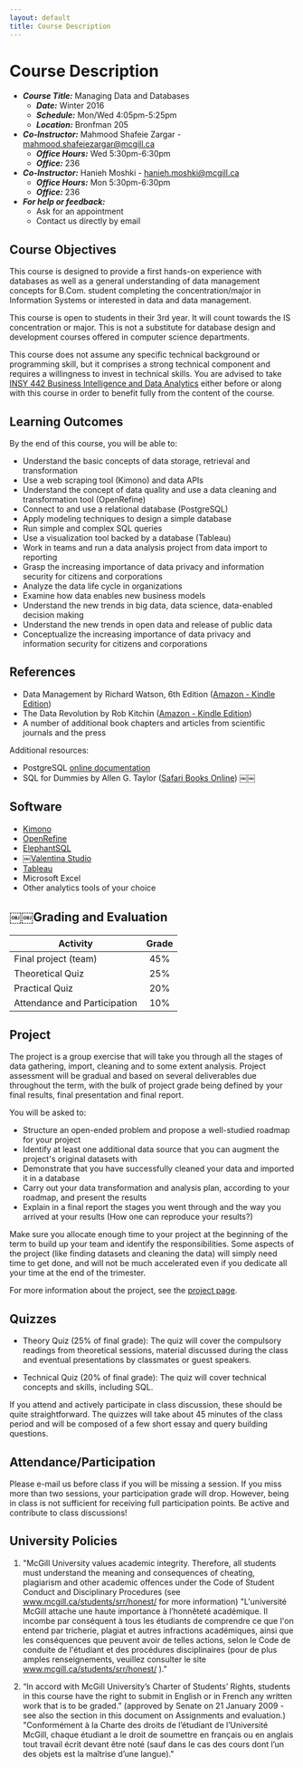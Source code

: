 ```yaml
---
layout: default
title: Course Description
---
```

# Course Description

- ___Course Title:___ Managing Data and Databases
    - ___Date:___ Winter 2016
    - ___Schedule:___ Mon/Wed 4:05pm-5:25pm
    - ___Location:___ Bronfman 205
- ___Co-Instructor:___ Mahmood Shafeie Zargar - <mahmood.shafeiezargar@mcgill.ca>
    - ___Office Hours:___ Wed 5:30pm-6:30pm
    - ___Office:___ 236
- ___Co-Instructor:___ Hanieh Moshki - <hanieh.moshki@mcgill.ca>
    - ___Office Hours:___ Mon 5:30pm-6:30pm
    - ___Office:___ 236
- ___For help or feedback:___
    - Ask for an appointment
    - Contact us directly by email


## Course Objectives

This course is designed to provide a first hands-on experience with databases as well as a general understanding of data management concepts for B.Com. student completing the concentration/major in Information Systems or interested in data and data management.

This course is open to students in their 3rd year. It will count towards the IS concentration or major. This is not a substitute for database design and development courses offered in computer science departments.

This course does not assume any specific technical background or programming skill, but it comprises a strong technical component and requires a willingness to invest in technical skills. You are advised to take [INSY 442 Business Intelligence and Data Analytics](http://www.mcgill.ca/study/2015-2016/courses/insy-442) either before or along with this course in order to benefit fully from the content of the course.

## Learning Outcomes

By the end of this course, you will be able to:

- Understand the basic concepts of data storage, retrieval and transformation
- Use a web scraping tool (Kimono) and data APIs
- Understand the concept of data quality and use a data cleaning and transformation tool (OpenRefine)
- Connect to and use a relational database (PostgreSQL)
- Apply modeling techniques to design a simple database
- Run simple and complex SQL queries
- Use a visualization tool backed by a database (Tableau)
- Work in teams and run a data analysis project from data import to reporting
- Grasp the increasing importance of data privacy and information security for citizens and corporations
- Analyze the data life cycle in organizations
- Examine how data enables new business models
- Understand the new trends in big data, data science, data-enabled decision making
- Understand the new trends in open data and release of public data
- Conceptualize the increasing importance of data privacy and information security for citizens and corporations

## References

- Data Management by Richard Watson, 6th Edition ([Amazon - Kindle Edition](http://www.amazon.ca/Data-Management-Richard-Watson-ebook/dp/B00E8HS8N2))
- The Data Revolution by Rob Kitchin ([Amazon - Kindle Edition](http://www.amazon.ca/Data-Revolution-Infrastructures-Their-Consequences-ebook/dp/B00L1GM1XG))
- A number of additional book chapters and articles from scientific journals and the press

Additional resources:

- PostgreSQL [online documentation](http://www.postgresql.org/docs/9.4/interactive/index.html)
- SQL for Dummies by Allen G. Taylor ([Safari Books Online](http://proquest.safaribooksonline.com/book/databases/sql/9781118657119))
￼￼
## Software

- [Kimono](https://www.kimonolabs.com)
- [OpenRefine](http://openrefine.org)
- [ElephantSQL](https://www.elephantsql.com)
- ￼[Valentina Studio](https://www.valentina-db.com/en/valentina-studio-overview)
- [Tableau](http://www.tableau.com/academic/students)
- Microsoft Excel
- Other analytics tools of your choice

## ￼￼Grading and Evaluation

| __Activity__                 | __Grade__ |
|------------------------------|:---------:|
| Final project (team)         |    45%    |
| Theoretical Quiz             |    25%    |
| Practical Quiz               |    20%    |
| Attendance and Participation |    10%    |

## Project

The project is a group exercise that will take you through all the stages of data gathering, import, cleaning and to some extent analysis. Project assessment will be gradual and based on several deliverables due throughout the term, with the bulk of project grade being defined by your final results, final presentation and final report.

You will be asked to:

- Structure an open-ended problem and propose a well-studied roadmap for your project
- Identify at least one additional data source that you can augment the project's original datasets with
- Demonstrate that you have successfully cleaned your data and imported it in a database
- Carry out your data transformation and analysis plan, according to your roadmap, and present the results
- Explain in a final report the stages you went through and the way you arrived at your results (How one can reproduce your results?)

Make sure you allocate enough time to your project at the beginning of the term to build up your team and identify the responsibilities. Some aspects of the project (like finding datasets and cleaning the data) will simply need time to get done, and will not be much accelerated even if you dedicate all your time at the end of the trimester.

For more information about the project, see the [project page](./project).

## Quizzes

- Theory Quiz (25% of final grade): The quiz will cover the compulsory readings from theoretical sessions, material discussed during the class and eventual presentations by classmates or guest speakers.

- Technical Quiz (20% of final grade): The quiz will cover technical concepts and skills, including SQL.

If you attend and actively participate in class discussion, these should be quite straightforward. The quizzes will take about 45 minutes of the class period and will be composed of a few short essay and query building questions.

## Attendance/Participation

Please e-mail us before class if you will be missing a session. If you miss more than two sessions, your participation grade will drop. However, being in class is not sufficient for receiving full participation points. Be active and contribute to class discussions!

<!--## Course Calendar

[Course shared google calendar](https://calendar.google.com/calendar/embed?src=hanieh.moshki%40gmail.com&ctz=America/Montreal)-->

## University Policies

1. "McGill University values academic integrity. Therefore, all students must understand the meaning and consequences of cheating, plagiarism and other academic offences under the Code of Student Conduct and Disciplinary Procedures (see www.mcgill.ca/students/srr/honest/ for more information) "L'université McGill attache une haute importance à l’honnêteté académique. Il incombe par conséquent à tous les étudiants de comprendre ce que l'on entend par tricherie, plagiat et autres infractions académiques, ainsi que les conséquences que peuvent avoir de telles actions, selon le Code de conduite de l'étudiant et des procédures disciplinaires (pour de plus amples renseignements, veuillez consulter le site www.mcgill.ca/students/srr/honest/ )."

2. “In accord with McGill University’s Charter of Students’ Rights, students in this course have the right to submit in English or in French any written work that is to be graded.” (approved by Senate on 21 January 2009 - see also the section in this document on Assignments and evaluation.) "Conformément à la Charte des droits de l’étudiant de l’Université McGill, chaque étudiant a le droit de soumettre en français ou en anglais tout travail écrit devant être noté (sauf dans le cas des cours dont l’un des objets est la maîtrise d’une langue)."
